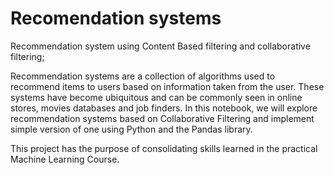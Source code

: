 # Recomendation systems

Recommendation system using Content Based filtering and collaborative filtering;

Recommendation systems are a collection of algorithms used to recommend items to users based on information taken from the user. These systems have become ubiquitous and can be commonly seen in online stores, movies databases and job finders. In this notebook, we will explore recommendation systems based on Collaborative Filtering and implement simple version of one using Python and the Pandas library.

This project has the purpose of consolidating skills learned in the practical Machine Learning Course.